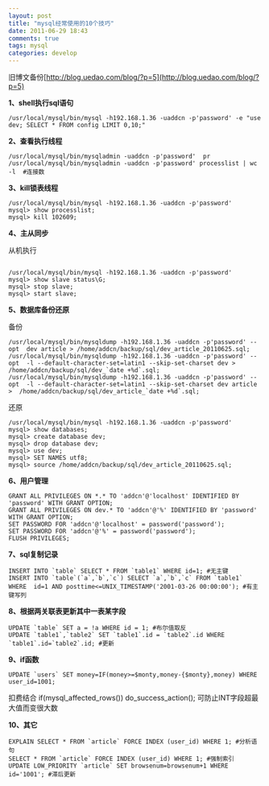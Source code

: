 ```yaml
---
layout: post
title: "mysql经常使用的10个技巧"
date: 2011-06-29 18:43
comments: true
tags: mysql
categories: develop
---
```


旧博文备份[http://blog.uedao.com/blog/?p=5](http://blog.uedao.com/blog/?p=5)


**1、shell执行sql语句**
<pre class="terminal"><code>/usr/local/mysql/bin/mysql -h192.168.1.36 -uaddcn -p'password' -e "use  dev; SELECT * FROM config LIMIT 0,10;"
</code></pre>

**2、查看执行线程**
<pre class="terminal"><code>/usr/local/mysql/bin/mysqladmin -uaddcn -p'password'  pr
/usr/local/mysql/bin/mysqladmin -uaddcn -p'password' processlist | wc -l  #连接数
</code></pre>

**3、kill锁表线程**
<pre class="terminal"><code>/usr/local/mysql/bin/mysql -h192.168.1.36 -uaddcn -p'password'
mysql> show processlist;
mysql> kill 102609;
</code></pre>

**4、主从同步**

从机执行

<pre class="terminal"><code>
/usr/local/mysql/bin/mysql -h192.168.1.36 -uaddcn -p'password'
mysql> show slave status\G;
mysql> stop slave;
mysql> start slave;
</code></pre>

**5、数据库备份还原**

备份

<pre class="terminal"><code>/usr/local/mysql/bin/mysqldump -h192.168.1.36 -uaddcn -p'password' --opt  dev article > /home/addcn/backup/sql/dev_article_20110625.sql;
/usr/local/mysql/bin/mysqldump -h192.168.1.36 -uaddcn -p'password' --opt  -l --default-character-set=latin1 --skip-set-charset dev >  /home/addcn/backup/sql/dev_`date +%d`.sql;
/usr/local/mysql/bin/mysqldump -h192.168.1.36 -uaddcn -p'password' --opt  -l --default-character-set=latin1 --skip-set-charset dev article >  /home/addcn/backup/sql/dev_article_`date +%d`.sql;
</code></pre>

还原

<pre class="terminal"><code>/usr/local/mysql/bin/mysql -h192.168.1.36 -uaddcn -p'password'
mysql> show databases;
mysql> create database dev;
mysql> drop database dev;
mysql> use dev;
mysql> SET NAMES utf8;
mysql> source /home/addcn/backup/sql/dev_article_20110625.sql;
</code></pre>

**6、用户管理**
<pre class="terminal"><code>GRANT ALL PRIVILEGES ON *.* TO 'addcn'@'localhost' IDENTIFIED BY  'password' WITH GRANT OPTION;
GRANT ALL PRIVILEGES ON dev.* TO 'addcn'@'%' IDENTIFIED BY 'password'  WITH GRANT OPTION;
SET PASSWORD FOR 'addcn'@'localhost' = password('password');
SET PASSWORD FOR 'addcn'@'%' = password('password');
FLUSH PRIVILEGES;
</code></pre>

**7、sql复制记录**
<pre class="terminal"><code>INSERT INTO `table` SELECT * FROM `table1` WHERE id=1; #无主键
INSERT INTO `table`(`a`,`b`,`c`) SELECT `a`,`b`,`c` FROM `table1` WHERE  id=1 AND posttime<=UNIX_TIMESTAMP('2001-03-26 00:00:00'); #有主键写列
</code></pre>

**8、根据两关联表更新其中一表某字段**
<pre class="terminal"><code>UPDATE `table` SET a = !a WHERE id = 1; #布尔值取反
UPDATE `table1`,`table2` SET `table1`.id = `table2`.id WHERE  `table1`.id=`table2`.id; #更新
</code></pre>

**9、if函数**
<pre class="terminal"><code>UPDATE `users` SET money=IF(money>=$monty,money-{$monty},money) WHERE user_id=1001;
</code></pre>

扣费结合 if(mysql_affected_rows()) do_success_action(); 可防止INT字段超最大值而变很大数

**10、其它**
<pre class="terminal"><code>EXPLAIN SELECT * FROM `article` FORCE INDEX (user_id) WHERE 1; #分析语句
SELECT * FROM `article` FORCE INDEX (user_id) WHERE 1; #强制索引
UPDATE LOW_PRIORITY `article` SET browsenum=browsenum+1 WHERE id='1001'; #滞后更新
</code></pre>



